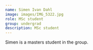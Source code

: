```yaml
---
name: Simen Ivan Dahl
image: images/IMG_5322.jpg
role: MSc student
group: undergrad
description: MSc student
---
```


Simen is a masters student in the group.
